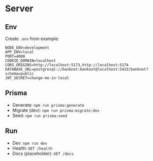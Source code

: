 # Server

## Env
Create `.env` from example:

```
NODE_ENV=development
APP_ENV=local
PORT=4000
COOKIE_DOMAIN=localhost
CORS_ORIGINS=http://localhost:5173,http://localhost:5174
DATABASE_URL=postgresql://banknot:banknot@localhost:5432/banknot?schema=public
JWT_SECRET=change-me-in-local
```

## Prisma
- Generate: `npm run prisma:generate`
- Migrate (dev): `npm run prisma:migrate:dev`
- Seed: `npm run prisma:seed`

## Run
- Dev: `npm run dev`
- Health: `GET /health`
- Docs (placeholder): `GET /docs`
